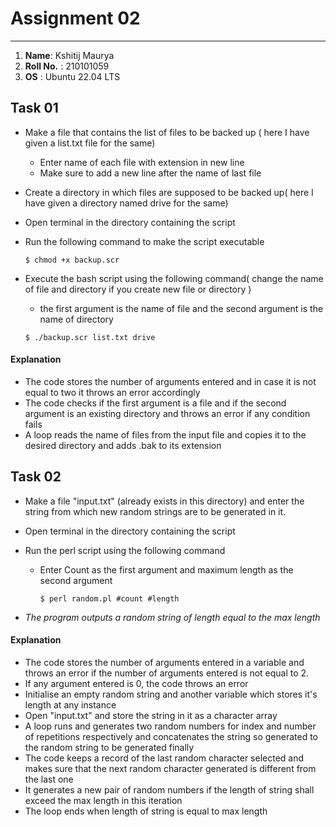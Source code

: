 # Assignment 02

---

1. **Name**:  Kshitij Maurya  
2. **Roll No.** : 210101059
3. **OS** : Ubuntu 22.04 LTS

## Task 01

- Make a file that contains the list of files to be backed up ( here I have given a list.txt file for the same)
    - Enter name of each file with extension in new line
    - Make sure to add a new line after the name of last file

- Create a directory in which files are supposed to be backed up( here I have given a directory named drive for the same)

- Open terminal in the directory containing the script
- Run the following command to make the script executable

  `$ chmod +x backup.scr`

- Execute the bash script using the following command( change the name of file and directory if you create new file or directory )
    - the first argument is the name of file and the second argument is the name of directory

    `$ ./backup.scr list.txt drive`

#### Explanation

- The code stores the number of arguments entered and in case it is not equal to two it throws an error accordingly
- The code checks if the first argument is a file and if the second argument is an existing directory and throws an error if any condition fails
- A loop reads the name of files from the input file and copies it to the desired directory and adds .bak to its extension


## Task 02

- Make a file "input.txt" (already exists in this directory) and enter the string from which new random strings are to be generated in it.

- Open terminal in the directory containing the script

- Run the perl script using the following command 
    - Enter Count as the first argument and maximum length as the second argument

      `$ perl random.pl #count #length`

- *The program outputs a random string of length equal to the max length*

    

#### Explanation

- The code stores the number of arguments entered in a variable and throws an error if the number of arguments entered is not equal to 2.
- If any argument entered is 0, the code throws an error
- Initialise an empty random string and another variable which stores it's length at any instance
- Open "input.txt" and store the string in it as a character array
- A loop runs and generates two random numbers for index and number of repetitions respectively and concatenates the string so generated to the random string to be generated finally
- The code keeps a record of the last random character selected and makes sure that the next random character generated is different from the last one
- It generates a new pair of random numbers if the length of string shall exceed the max length in this iteration
- The loop ends when length of string is equal to max length

